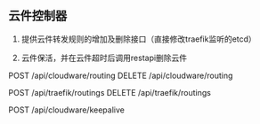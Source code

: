 ## 云件控制器

1. 提供云件转发规则的增加及删除接口（直接修改traefik监听的etcd）

2. 云件保活，并在云件超时后调用restapi删除云件


POST    /api/cloudware/routing
DELETE  /api/cloudware/routing

POST    /api/traefik/routings
DELETE  /api/traefik/routings

POST    /api/cloudware/keepalive